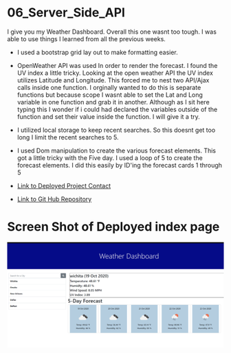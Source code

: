 # 06_Server_Side_API

I give you my Weather Dashboard. Overall this one wasnt too tough. I was able to use things I learned from all the previous weeks.

- I used a bootstrap grid lay out to make formatting easier.

- OpenWeather API was used In order to render the forecast. I found the UV index a little tricky. Looking at the open weather API the UV index utilizes Latitude and Longitude. This forced me to nest two API/Ajax calls inside one function. I orginally wanted to do this is separate functions but because scope I wasnt able to set the Lat and Long variable in one function and grab it in another. Although as I sit here typing this I wonder if i could had declared the variables outside of the function and set their value inside the function. I will give it a try.

- I utilized local storage to keep recent searches. So this doesnt get too long I limit the recent searches to 5.

- I used Dom manipulation to create the various forecast elements. This got a little tricky with the Five day. I used a loop of 5 to create the forecast elements. I did this easily by ID'ing the forecast cards 1 through 5

- [Link to Deployed Project Contact](http://pewewardy.com/06_Server_Side_API/)

- [Link to Git Hub Repository](https://github.com/mattyparty/06_Server_Side_API/)

# Screen Shot of Deployed index page

![Weather Dashboard](https://raw.githubusercontent.com/mattyparty/06_Server_Side_API/main/assets/WeatherDashboardScreenShot.png)

